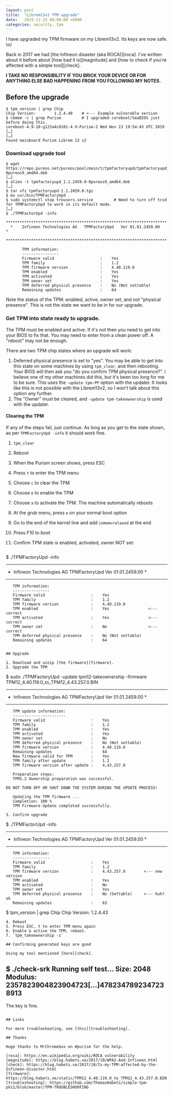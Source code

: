 ```yaml
---
layout: post
title:  "Librem13v2 TPM upgrade"
date:   2019-11-15 00:00:00 +0000
categories: security, tpm
---
```


I have upgraded my TPM firmware on my Librem13v2. Its keys are now
safe. \o/

Back in 2017 we had [the Infineon disaster (aka ROCA)][roca]. I've
written about it before about [how bad it is][magnitude] and [how to
check if you're affected with a simple tool][check].

**I TAKE NO RESPONSIBILITY IF YOU BRICK YOUR DEVICE OR FOR ANYTHING
ELSE BAD HAPPENING FROM YOU FOLLOWING MY NOTES.**

## Before the upgrade

```shell
$ tpm_version | grep Chip
Chip Version:        1.2.4.40    # <--- Example vulnerable version
$ cbmem -c | grep Purism         # I upgraded coreboot/SeaBIOS just before doing this.
coreboot-4.9-10-g123a4c6101-4.9-Purism-2 Wed Nov 13 19:54:43 UTC 2019 […]
[…]
Found mainboard Purism Librem 13 v2
```

### Download upgrade tool

```shell
$ wget https://repo.pureos.net/pureos/pool/main/t/tpmfactoryupd/tpmfactoryupd_1.1.2459.0-0pureos9_amd64.deb
[…]
$ alien -t tpmfactoryupd_1.1.2459.0-0pureos9_amd64.deb
[…]
$ tar xfz tpmfactoryupd-1.1.2459.0.tgz
$ mv usr/bin/TPMFactoryUpd .
$ sudo systemctl stop trousers.service         # Need to turn off tcsd for TPMFactoryUpd to work in its default mode.
[…]
$ ./TPMFactorUpd -info
  **********************************************************************
  *    Infineon Technologies AG   TPMFactoryUpd   Ver 01.01.2459.00    *
  **********************************************************************

       TPM information:
       ----------------
       Firmware valid                    :    Yes
       TPM family                        :    1.2
       TPM firmware version              :    4.40.119.0
       TPM enabled                       :    Yes
       TPM activated                     :    Yes
       TPM owner set                     :    Yes
       TPM deferred physical presence    :    No (Not settable)
       Remaining updates                 :    64
```

Note the status of the TPM: enabled, active, owner set, and not
"physical presence". This is not the state we want to be in for our
upgrade.

### Get TPM into state ready to upgrade.

The TPM must be enabled and active. If it's not then you need to get
into your BIOS to fix that. You may need to enter from a clean power
off. A "reboot" may not be enough.

There are two TPM chip states where an upgrade will work:

1. Deferred physical presence is set to "yes". You may be able to get
   into this state on some machines by using `tpm_clear`, and then
   rebooting. Your BIOS will then ask you "do you confirm TPM physical
   presence?". I believe one of my other machines did this, but it's
   been too long for me to be sure. This uses the `-update tpm-PP`
   option with the updater. It looks like this is not possible with
   the Librem13v2, so I won't talk about this option any further.
2. The "Owner" must be cleared, and `-update tpm-takeownership` is
   used with the updater.

#### Clearing the TPM

If any of the steps fail, just continue. As long as you get to the
state shown, as per `TPMFactoryUpd -info` it should work fine.

1. `tpm_clear`
2. Reboot
3. When the Purism screen shows, press ESC
4. Press `t` to enter the TPM menu
5. Choose `c` to clear the TPM
6. Choose `e` to enable the TPM
7. Choose `a` to activate the TPM. The machine automatically reboots
8. At the grub menu, press `e` on your normal boot option
9. Go to the end of the kernel line and add `iomem=relaxed` at the end
10. Press F10 to boot
11. Confirm TPM state is enabled, activated, owner NOT set:

    ```
$ ./TPMFactoryUpd -info
  **********************************************************************
  *    Infineon Technologies AG   TPMFactoryUpd   Ver 01.01.2459.00    *
  **********************************************************************

       TPM information:
       ----------------
       Firmware valid                    :    Yes
       TPM family                        :    1.2
       TPM firmware version              :    4.40.119.0
       TPM enabled                       :    Yes                 <--- correct
       TPM activated                     :    Yes                 <--- correct
       TPM owner set                     :    No                  <--- correct
       TPM deferred physical presence    :    No (Not settable)
       Remaining updates                 :    64
```

## Upgrade

1. Download and unzip [the firmware][firmware].
2. Upgrade the TPM

   ```
$ sudo ./TPMFactoryUpd -update tpm12-takeownership -firmware TPM12_4.40.119.0_to_TPM12_4.43.257.0.BIN 
  **********************************************************************
  *    Infineon Technologies AG   TPMFactoryUpd   Ver 01.01.2459.00    *
  **********************************************************************

       TPM update information:
       -----------------------
       Firmware valid                    :    Yes
       TPM family                        :    1.2
       TPM enabled                       :    Yes
       TPM activated                     :    Yes
       TPM owner set                     :    No
       TPM deferred physical presence    :    No (Not settable)
       TPM firmware version              :    4.40.119.0
       Remaining updates                 :    64
       New firmware valid for TPM        :    Yes
       TPM family after update           :    1.2
       TPM firmware version after update :    4.43.257.0

       Preparation steps:
       TPM1.2 Ownership preparation was successful.

    DO NOT TURN OFF OR SHUT DOWN THE SYSTEM DURING THE UPDATE PROCESS!

       Updating the TPM firmware ...
       Completion: 100 %
       TPM Firmware Update completed successfully.
```
3. Confirm upgrade

   ```
$ ./TPMFactorUpd -info
  **********************************************************************
  *    Infineon Technologies AG   TPMFactoryUpd   Ver 01.01.2459.00    *
  **********************************************************************

       TPM information:
       ----------------
       Firmware valid                    :    Yes
       TPM family                        :    1.2
       TPM firmware version              :    4.43.257.0        <--- new version
       TPM enabled                       :    Yes
       TPM activated                     :    No
       TPM owner set                     :    Yes
       TPM deferred physical presence    :    No (Settable)     <--- huh? ok
       Remaining updates                 :    63
$ tpm_version | grep Chip
  Chip Version:        1.2.4.43
```
4. Reboot
5. Press ESC, t to enter TPM menu again
6. Enable & active the TPM, reboot.
7. `tpm_takeownership -z`

## Confirming generated keys are good

Using my tool mentioned [here][check].

```
$ ./check-srk
Running self test…
Size: 2048
Modulus:
2357823904823904723[…]4782347892347238913
--------------
The key is fine.
```

## Links

For more troubleshooting, see [this][troubleshooting].

## Thanks

Huge thanks to MrChromebox on #purism for the help.

[roca]: https://en.wikipedia.org/wiki/ROCA_vulnerability
[magnitude]: https://blog.habets.se/2017/10/WPA2-And-Infineon.html
[check]: https://blog.habets.se/2017/10/Is-my-TPM-affected-by-the-Infineon-disaster.html
[firmware]: https://blog.habets.se/static/TPM12_4.40.119.0_to_TPM12_4.43.257.0.BIN.gz
[troubleshooting]: https://github.com/ThomasHabets/simple-tpm-pk11/blob/master/TPM-TROUBLESHOOTING
